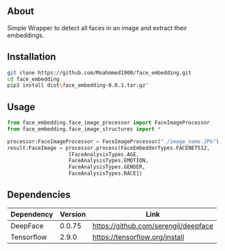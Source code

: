 ## About
Simple Wrapper to detect all faces in an image and extract their embeddings.

## Installation
```sh
git clone https://github.com/Moahmmed1900/face_embedding.git
cd face_embedding
pip3 install dist\face_embedding-0.0.1.tar.gz"
```

## Usage

```python
from face_embedding.face_image_processor import FaceImageProcessor
from face_embedding.face_image_structures import *

processor:FaceImageProcessor = FaceImageProcessor("./image_name.JPG")
result:FaceImage = processor.process(FaceEmbedderTypes.FACENET512,
                    [FaceAnalysisTypes.AGE,
                    FaceAnalysisTypes.EMOTION,
                    FaceAnalysisTypes.GENDER,
                    FaceAnalysisTypes.RACE])
```

## Dependencies

| Dependency | Version | Link |
| ------ | ------ | ------ |
| DeepFace | 0.0.75 | https://github.com/serengil/deepface
| Tensorflow | 2.9.0 | https://tensorflow.org/install